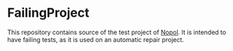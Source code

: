 # FailingProject

This repository contains source of the test project of [Nopol](https://github.com/SpoonLabs/nopol).
It is intended to have failing tests, as it is used on an automatic repair project. 
